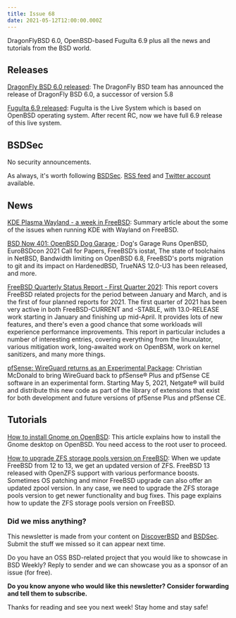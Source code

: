 ```yaml
---
title: Issue 68
date: 2021-05-12T12:00:00.000Z
---
```


DragonFlyBSD 6.0, OpenBSD-based FuguIta 6.9 plus all the news and tutorials from the BSD world.

<!-- more -->

## Releases

[DragonFly BSD 6.0 released](https://www.opensourcefeed.org/dragonflybsd-6.0-release/?utm_source=bsdweekly): The DragonFly BSD team has announced the release of DragonFly BSD 6.0, a successor of version 5.8

[FuguIta 6.9 released](http://fuguita.org/?utm_source=bsdweekly): FuguIta is the Live System which is based on OpenBSD operating system. After recent RC, now we have full 6.9 release of this live system.

## BSDSec

No security announcements.

As always, it's worth following [BSDSec](https://bsdsec.net). [RSS feed](https://bsdsec.net/articles.atom) and [Twitter account](https://twitter.com/bsdsec) available.
## News

[KDE Plasma Wayland - a week in FreeBSD](https://euroquis.nl//kde/2021/05/09/wayland.html?utm_source=bsdweekly): Summary article about the some of the issues when running KDE with Wayland on FreeBSD.

[BSD Now 401: OpenBSD Dog Garage ](https://www.bsdnow.tv/401?utm_source=bsdweekly): Dog's Garage Runs OpenBSD, EuroBSDcon 2021 Call for Papers, FreeBSD’s iostat, The state of toolchains in NetBSD, Bandwidth limiting on OpenBSD 6.8, FreeBSD's ports migration to git and its impact on HardenedBSD, TrueNAS 12.0-U3 has been released, and more.

[FreeBSD Quarterly Status Report - First Quarter 2021](https://bsdsec.net/articles/freebsd-announce-freebsd-quarterly-status-report-first-quarter-2021?utm_source=bsdweekly): This report covers FreeBSD related projects for the period between January and March, and is the first of four planned reports for 2021. The first quarter of 2021 has been very active in both FreeBSD-CURRENT and -STABLE, with 13.0-RELEASE work starting in January and finishing up mid-April. It provides lots of new features, and there's even a good chance that some workloads will experience performance improvements. This report in particular includes a number of interesting entries, covering everything from the linuxulator, various mitigation work, long-awaited work on OpenBSM, work on kernel sanitizers, and many more things.

[pfSense: WireGuard returns as an Experimental Package](https://www.netgate.com/blog/pfsense-wireguard-returns-as-an-experimental-package.html?utm_source=bsdweekly): Christian McDonald to bring WireGuard back to pfSense® Plus and pfSense CE software in an experimental form. Starting May 5, 2021, Netgate® will build and distribute this new code as part of the library of extensions that exist for both development and future versions of pfSense Plus and pfSense CE.

## Tutorials

[How to install Gnome on OpenBSD](https://dataswamp.org/~solene/2021-05-07-openbsd-gnome.html?utm_source=bsdweekly): This article explains how to install the Gnome desktop on OpenBSD. You need access to the root user to proceed.

[How to upgrade ZFS storage pools version on FreeBSD](https://www.cyberciti.biz/faq/how-to-upgrade-zfs-storage-pools-version-on-freebsd/?utm_source=bsdweekly): When we update FreeBSD from 12 to 13, we get an updated version of ZFS. FreeBSD 13 released with OpenZFS support with various performance boosts. Sometimes OS patching and minor FreeBSD upgrade can also offer an updated zpool version. In any case, we need to upgrade the ZFS storage pools version to get newer functionality and bug fixes. This page explains how to update the ZFS storage pools version on FreeBSD.

### Did we miss anything?

This newsletter is made from your content on [DiscoverBSD](https://discoverbsd.com) and [BSDSec](https://bsdsec.net). Submit the stuff we missed so it can appear next time.

Do you have an OSS BSD-related project that you would like to showcase in BSD Weekly? Reply to sender and we can showcase you as a sponsor of an issue (for free).

**Do you know anyone who would like this newsletter? Consider forwarding and tell them to subscribe.**

Thanks for reading and see you next week! Stay home and stay safe!
